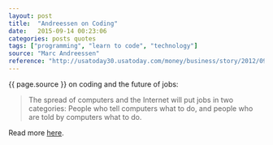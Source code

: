 ```yaml
---
layout: post
title:  "Andreessen on Coding"
date:   2015-09-14 00:23:06
categories: posts quotes
tags: ["programming", "learn to code", "technology"]
source: "Marc Andreessen"
reference: "http://usatoday30.usatoday.com/money/business/story/2012/09/16/jobs-fight-haves-vs-the-have-nots/57778406/1"
---
```


{{ page.source }} on coding and the future of jobs:

> The spread of computers and the Internet will put jobs in two categories: People who tell computers what to do, and people who are told by computers what to do.

Read more [here]({{page.reference}}).
